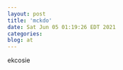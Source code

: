 ```yaml
---
layout: post
title: 'mckdo'
date: Sat Jun 05 01:19:26 EDT 2021
categories: 
blog: at
---
```

ekcosie